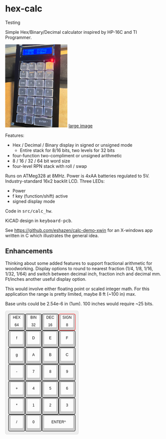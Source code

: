 # hex-calc

Testing

Simple Hex/Binary/Decimal calculator inspired by HP-16C and TI Programmer.

![front view](pix/front_sm.jpg)
[large image](pix/front.jpg)

Features:

* Hex / Decimal / Binary display in signed or unsigned mode
  * Entire stack for 8/16 bits, two levels for 32 bits
* four-function two-compliment or unsigned arithmetic
* 8 / 16 / 32 / 64 bit word size
* four-level RPN stack with roll / swap

Runs on ATMeg328 at 8MHz.  Power is 4xAA batteries regulated to 5V.
Industry-standard 16x2 backlit LCD.  Three LEDs:

* Power
* f key (function/shift) active
* signed display mode

Code in <tt>src/calc_hw</tt>.

KiCAD design in <tt>keyboard-pcb</tt>.

See https://github.com/eshazen/calc-demo-xwin for an X-windows
app written in C which illustrates the general idea.

## Enhancements

Thinking about some added features to support fractional arithmetic
for woodworking.  Display options to round to nearest fraction (1/4,
1/8, 1/16, 1/32, 1/64) and switch between decimal inch, fraction inch
and decimal mm.  Ft/inches another useful display option.

This would involve either floating point or scaled integer math.
For this application the range is pretty limited, maybe 8 ft (~100 in)
max.

Base units could be 2.54e-6 in (1um).  100 inches would require ~25
bits.  

![keyboard layout](pix/hex-calc.png)
